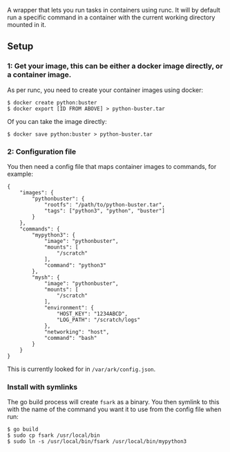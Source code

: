 A wrapper that lets you run tasks in containers using runc. It will by default run a specific command in a container with the current working directory mounted in it.

## Setup

### 1: Get your image, this can be either a docker image directly, or a container image.

As per runc, you need to create your container images using docker:

```
$ docker create python:buster
$ docker export [ID FROM ABOVE] > python-buster.tar
```

Of you can take the image directly:

```
$ docker save python:buster > python-buster.tar
```


### 2: Configuration file

You then need a config file that maps container images to commands, for example:

```
{
	"images": {
		"pythonbuster": {
			"rootfs": "/path/to/python-buster.tar",
			"tags": ["python3", "python", "buster"]
		}
	},
	"commands": {
		"mypython3": {
			"image": "pythonbuster",
			"mounts": [
				"/scratch"
			],
			"command": "python3"
		},
		"mysh": {
			"image": "pythonbuster",
			"mounts": [
				"/scratch"
			],
			"environment": {
				"HOST_KEY": "1234ABCD",
				"LOG_PATH": "/scratch/logs"
			},
			"networking": "host",
			"command": "bash"
		}
	}
}
```

This is currently looked for in `/var/ark/config.json`.

### Install with symlinks

The go build process will create `fsark` as a binary. You then symlink to this with the name of the command you want it to use from the config file when run:

```
$ go build
$ sudo cp fsark /usr/local/bin
$ sudo ln -s /usr/local/bin/fsark /usr/local/bin/mypython3
```